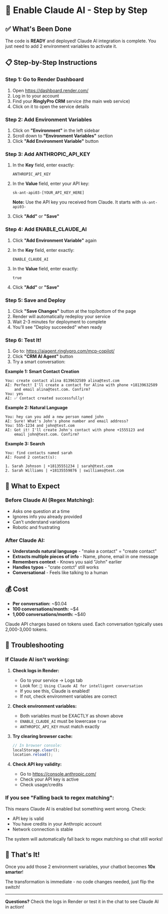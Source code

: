 # 🚀 Enable Claude AI - Step by Step

## ✅ What's Been Done

The code is **READY** and deployed! Claude AI integration is complete. You just need to add 2 environment variables to activate it.

## 📋 Step-by-Step Instructions

### Step 1: Go to Render Dashboard

1. Open https://dashboard.render.com/
2. Log in to your account
3. Find your **RinglyPro CRM** service (the main web service)
4. Click on it to open the service details

### Step 2: Add Environment Variables

1. Click on **"Environment"** in the left sidebar
2. Scroll down to **"Environment Variables"** section
3. Click **"Add Environment Variable"** button

### Step 3: Add ANTHROPIC_API_KEY

1. In the **Key** field, enter exactly:
   ```
   ANTHROPIC_API_KEY
   ```

2. In the **Value** field, enter your API key:
   ```
   sk-ant-api03-[YOUR_API_KEY_HERE]
   ```

   **Note:** Use the API key you received from Claude. It starts with `sk-ant-api03-`

3. Click **"Add"** or **"Save"**

### Step 4: Add ENABLE_CLAUDE_AI

1. Click **"Add Environment Variable"** again
2. In the **Key** field, enter exactly:
   ```
   ENABLE_CLAUDE_AI
   ```

3. In the **Value** field, enter exactly:
   ```
   true
   ```

4. Click **"Add"** or **"Save"**

### Step 5: Save and Deploy

1. Click **"Save Changes"** button at the top/bottom of the page
2. Render will automatically redeploy your service
3. Wait 2-3 minutes for deployment to complete
4. You'll see "Deploy succeeded" when ready

### Step 6: Test It!

1. Go to: https://aiagent.ringlypro.com/mcp-copilot/
2. Click **"CRM AI Agent"** button
3. Try a smart conversation:

**Example 1: Smart Contact Creation**
```
You: create contact alina 8139632589 alina@test.com
AI: Perfect! I'll create a contact for Alina with phone +18139632589
    and email alina@test.com. Confirm?
You: yes
AI: ✅ Contact created successfully!
```

**Example 2: Natural Language**
```
You: hey can you add a new person named john
AI: Sure! What's John's phone number and email address?
You: 555-1234 and john@test.com
AI: Got it! I'll create John's contact with phone +1555123 and
    email john@test.com. Confirm?
```

**Example 3: Search**
```
You: find contacts named sarah
AI: Found 2 contact(s):

1. Sarah Johnson | +18135551234 | sarah@test.com
2. Sarah Williams | +18135559876 | swilliams@test.com
```

## 🎯 What to Expect

### Before Claude AI (Regex Matching):
- Asks one question at a time
- Ignores info you already provided
- Can't understand variations
- Robotic and frustrating

### After Claude AI:
- **Understands natural language** - "make a contact" = "create contact"
- **Extracts multiple pieces of info** - Name, phone, email in one message
- **Remembers context** - Knows you said "John" earlier
- **Handles typos** - "crate contct" still works
- **Conversational** - Feels like talking to a human

## 💰 Cost

- **Per conversation:** ~$0.04
- **100 conversations/month:** ~$4
- **1,000 conversations/month:** ~$40

Claude API charges based on tokens used. Each conversation typically uses 2,000-3,000 tokens.

## 🔧 Troubleshooting

### If Claude AI isn't working:

1. **Check logs in Render:**
   - Go to your service → Logs tab
   - Look for: `🧠 Using Claude AI for intelligent conversation`
   - If you see this, Claude is enabled!
   - If not, check environment variables are correct

2. **Check environment variables:**
   - Both variables must be EXACTLY as shown above
   - `ENABLE_CLAUDE_AI` must be lowercase `true`
   - `ANTHROPIC_API_KEY` must match exactly

3. **Try clearing browser cache:**
   ```javascript
   // In browser console:
   localStorage.clear();
   location.reload();
   ```

4. **Check API key validity:**
   - Go to https://console.anthropic.com/
   - Check your API key is active
   - Check usage/credits

### If you see "Falling back to regex matching":

This means Claude AI is enabled but something went wrong. Check:
- API key is valid
- You have credits in your Anthropic account
- Network connection is stable

The system will automatically fall back to regex matching so chat still works!

## 🎉 That's It!

Once you add those 2 environment variables, your chatbot becomes **10x smarter**!

The transformation is immediate - no code changes needed, just flip the switch!

---

**Questions?** Check the logs in Render or test it in the chat to see Claude AI in action!
